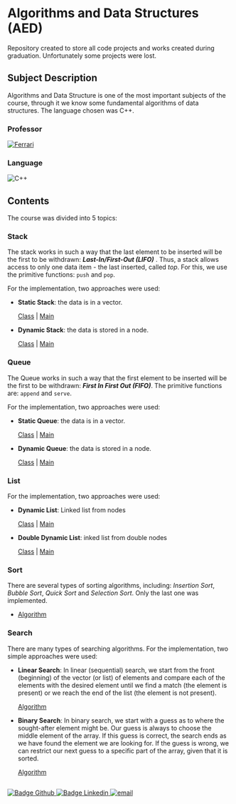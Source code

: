 # Algorithms and Data Structures (AED)

Repository created to store all code projects and works created during graduation. Unfortunately some projects were lost.

## Subject Description

Algorithms and Data Structure is one of the most important subjects of the course, through it we know some fundamental algorithms of data structures. The language chosen was C++.

### Professor
[![Ferrari](https://img.shields.io/badge/Roberto_Ferrari_Junior-%2300599C.svg?style=for-the-badge&logo=GoogleScholar&logoColor=white)](https://site.dc.ufscar.br/docente/5cefcb3648365a001679f7736)

### Language
![C++](https://img.shields.io/badge/c++-DD0031.svg?style=for-the-badge&logo=c%2B%2B&logoColor=white)


## Contents
The course was divided into 5 topics:

### Stack
The stack works in such a way that the last element to be inserted will be the first to be withdrawn: ***Last-In/First-Out (LIFO)*** . Thus, a stack allows access to only one data item - the last inserted, called *top*. For this, we use the primitive functions: `push` and `pop`.

For the implementation, two approaches were used: 

* **Static Stack**: the data is in a vector. 
  
    [Class](/2021_1/AED/Stack/StaticStack.h) | [Main](/2021_1/AED/Stack/StaticMain.cpp)

* **Dynamic Stack**: the data is stored in a node.

    [Class](/2021_1/AED/Stack/DynamicStack.h) | [Main](/2021_1/AED/Stack/DynamicMain.cpp)

### Queue
The Queue works in such a way that the first element to be inserted will be the
first to be withdrawn: ***First In First Out (FIFO)***. The primitive functions are: `append` and `serve`.

For the implementation, two approaches were used: 

* **Static Queue**: the data is in a vector. 
  
    [Class](/2021_1/AED/Queue/StaticQueue.h) | [Main](/2021_1/AED/Queue/StaticMain.cpp)

* **Dynamic Queue**: the data is stored in a node.

    [Class](/2021_1/AED/Queue/DynamicQueue.h) | [Main]()

### List

For the implementation, two approaches were used: 

* **Dynamic List**: Linked list from nodes
  
    [Class](/2021_1/AED/List/DynamicList.h) | [Main](/2021_1/AED/List/DynamicListMain.cpp)

* **Double Dynamic List**: inked list from double nodes

   [Class](/2021_1/AED/List/DoubleList.h) | [Main](/2021_1/AED/List/DoubleListMain.cpp)


### Sort
There are several types of sorting algorithms, including: *Insertion Sort*, *Bubble Sort*, *Quick Sort* and *Selection Sort*. Only the last one was implemented.

* [Algorithm](/2021_1/AED/Sort/SelectionSort.cpp)

### Search
There are many types of searching algorithms. For the implementation, two simple approaches were used: 

* **Linear Search**: In linear (sequential) search, we start from the front (beginning) of the vector (or list) of elements and compare each of the elements with the desired element until we find a match (the element is present) or we reach the end of the list (the element is not present).
  
    [Algorithm](/2021_1/AED/Search/LinearSearch.cpp)

* **Binary Search**: In binary search, we start with a guess as to where the sought-after element might be. Our guess is always to choose the middle element of the array. If this guess is correct, the search ends as we have found the element we are looking for. If the guess is wrong, we can restrict our next guess to a specific part of the array, given that it is sorted.

   [Algorithm](/2021_1/AED/Search/BinarySearch.cpp) 


  ##

<div> 
    <a href="https://github.com/jorgeprj" target="_blank">
        <img src="https://img.shields.io/badge/-Github-000?logo=github&style=for-the-badge&logoColor=white" alt="Badge Github" />
    </a>
    <a href="https://www.linkedin.com/in/jorgeprj" target="_blank">
        <img src="https://img.shields.io/badge/-LinkedIn-0077B5?logo=linkedin&style=for-the-badge&logoColor=white" alt="Badge Linkedin" />
    </a>
    <a href="mailto:jorgeprj2020@gmail.com-">
        <img alt="email" src="https://img.shields.io/badge/jorgeprj2020@gmail.com-D14836?style=for-the-badge&logo=gmail&logoColor=white" />
    </a>
</p>
